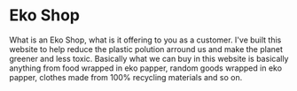 # Eko Shop
What is an Eko Shop, what is it offering to you as a customer. I've built this website to help 
reduce the plastic polution arround us and make the planet greener and less toxic. 
Basically what we can buy in this website is basically anything from food wrapped in eko papper,
random goods wrapped in eko papper, clothes made from 100% recycling materials and so on.